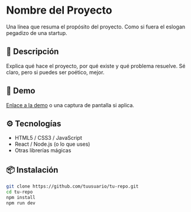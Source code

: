 # Nombre del Proyecto

Una línea que resuma el propósito del proyecto. Como si fuera el eslogan pegadizo de una startup.

## 🧠 Descripción

Explica qué hace el proyecto, por qué existe y qué problema resuelve. Sé claro, pero si puedes ser poético, mejor.

## 🚀 Demo

[Enlace a la demo](https://code48k) o una captura de pantalla si aplica.

## ⚙️ Tecnologías

- HTML5 / CSS3 / JavaScript
- React / Node.js (o lo que uses)
- Otras librerías mágicas

## 📦 Instalación

```bash
git clone https://github.com/tuusuario/tu-repo.git
cd tu-repo
npm install
npm run dev